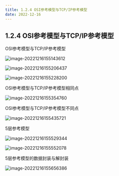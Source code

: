 ```yaml
---
title: 1.2.4 OSI参考模型与TCP/IP参考模型
date: 2022-12-16
---
```

## 1.2.4 OSI参考模型与TCP/IP参考模型

OSI参考模型与TCP/IP参考模型

![image-20221216155143612](C:\Users\Administrator\AppData\Roaming\Typora\typora-user-images\image-20221216155143612.png)

![image-20221216155206437](C:\Users\Administrator\AppData\Roaming\Typora\typora-user-images\image-20221216155206437.png)

![image-20221216155228200](C:\Users\Administrator\AppData\Roaming\Typora\typora-user-images\image-20221216155228200.png)

OSI参考模型与TCP/IP参考模型相同点

![image-20221216155354760](C:\Users\Administrator\AppData\Roaming\Typora\typora-user-images\image-20221216155354760.png)

OSI参考模型与TCP/IP参考模型不同点

![image-20221216155435721](C:\Users\Administrator\AppData\Roaming\Typora\typora-user-images\image-20221216155435721.png)

5层参考模型

![image-20221216155529344](C:\Users\Administrator\AppData\Roaming\Typora\typora-user-images\image-20221216155529344.png)

![image-20221216155552078](C:\Users\Administrator\AppData\Roaming\Typora\typora-user-images\image-20221216155552078.png)

5层参考模型的数据封装与解封装

![image-20221216155656386](C:\Users\Administrator\AppData\Roaming\Typora\typora-user-images\image-20221216155656386.png)
